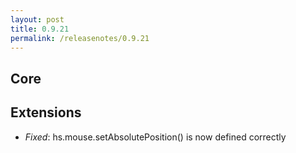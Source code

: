 ```yaml
---
layout: post
title: 0.9.21
permalink: /releasenotes/0.9.21
---
```


## Core

## Extensions
 * *Fixed*: hs.mouse.setAbsolutePosition() is now defined correctly
